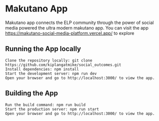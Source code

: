 # Makutano App

Makutano app connects the ELP community through the power of social media powered the ultra modern makutano app. You can visit the app https://makutano-social-media-platform.vercel.app/ to explore

## Running the App locally
    Clone the repository locally: git clone https://github.com/kiplangatmike/social_outcomes.git
    Install dependencies: npm install
    Start the development server: npm run dev
    Open your browser and go to http://localhost:3000/ to view the app.
    
## Building the App
    Run the build command: npm run build
    Start the production server: npm run start
    Open your browser and go to http://localhost:3000/ to view the app.
    
